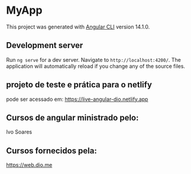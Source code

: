 # MyApp

This project was generated with [Angular CLI](https://github.com/angular/angular-cli) version 14.1.0.

## Development server

Run `ng serve` for a dev server. Navigate to `http://localhost:4200/`. The application will automatically reload if you change any of the source files.

## projeto de teste e prática para o netlify

pode ser acessado em: https://live-angular-dio.netlify.app

## Cursos de angular ministrado pelo:

Ivo Soares

## Cursos fornecidos pela:

https://web.dio.me
